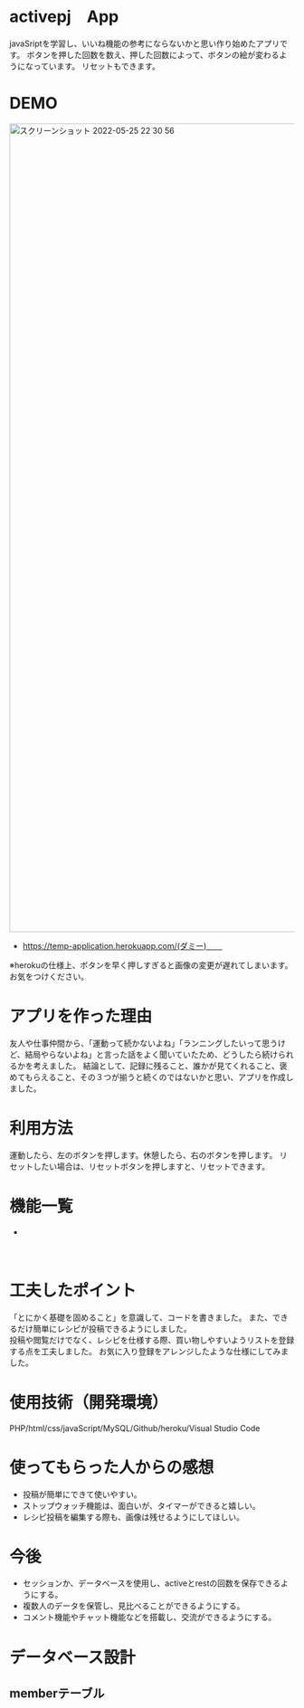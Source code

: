 # activepj　App
javaSriptを学習し、いいね機能の参考にならないかと思い作り始めたアプリです。
ボタンを押した回数を数え、押した回数によって、ボタンの絵が変わるようになっています。
リセットもできます。

# DEMO
<img width="1430" alt="スクリーンショット 2022-05-25 22 30 56" src="https://user-images.githubusercontent.com/102650893/170274641-f38e8d55-b095-4605-9333-909208aef1e1.png">

* https://temp-application.herokuapp.com/(ダミー)　　

※herokuの仕様上、ボタンを早く押しすぎると画像の変更が遅れてしまいます。お気をつけください。

# アプリを作った理由
友人や仕事仲間から、「運動って続かないよね」「ランニングしたいって思うけど、結局やらないよね」と言った話をよく聞いていたため、どうしたら続けられるかを考えました。
結論として、記録に残ること、誰かが見てくれること、褒めてもらえること、その３つが揃うと続くのではないかと思い、アプリを作成しました。

# 利用方法
運動したら、左のボタンを押します。休憩したら、右のボタンを押します。
リセットしたい場合は、リセットボタンを押しますと、リセットできます。

# 機能一覧
* 
　
 
# 工夫したポイント
「とにかく基礎を固めること」を意識して、コードを書きました。
また、できるだけ簡単にレシピが投稿できるようにしました。  
投稿や閲覧だけでなく、レシピを仕様する際、買い物しやすいようリストを登録する点を工夫しました。
お気に入り登録をアレンジしたような仕様にしてみました。

# 使用技術（開発環境）
PHP/html/css/javaScript/MySQL/Github/heroku/Visual Studio Code

# 使ってもらった人からの感想
* 投稿が簡単にできて使いやすい。　
* ストップウォッチ機能は、面白いが、タイマーができると嬉しい。
* レシピ投稿を編集する際も、画像は残せるようにしてほしい。

# 今後
* セッションか、データベースを使用し、activeとrestの回数を保存できるようにする。
* 複数人のデータを保管し、見比べることができるようにする。
* コメント機能やチャット機能などを搭載し、交流ができるようにする。


# データベース設計
## memberテーブル
